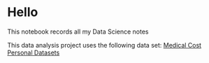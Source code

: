 # Hello

This notebook records all my Data Science notes


This data analysis project uses the following data set: [Medical Cost Personal Datasets](https://www.kaggle.com/datasets/mirichoi0218/insurance)

```{tableofcontents}
```

